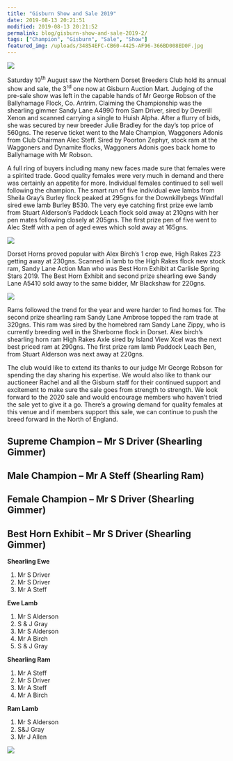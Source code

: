 ```yaml
---
title: "Gisburn Show and Sale 2019"
date: 2019-08-13 20:21:51
modified: 2019-08-13 20:21:52
permalink: blog/gisburn-show-and-sale-2019-2/
tags: ["Champion", "Gisburn", "Sale", "Show"]
featured_img: /uploads/34854EFC-CB60-4425-AF96-366BD008ED0F.jpg
---
```


![](/uploads/34854EFC-CB60-4425-AF96-366BD008ED0F.jpg)

Saturday 10<sup>th</sup> August saw the Northern Dorset Breeders Club hold its annual show and sale, the 3<sup>rd</sup> one now at Gisburn Auction Mart. Judging of the pre-sale show was left in the capable hands of Mr George Robson of the Ballyhamage Flock, Co. Antrim. Claiming the Championship was the shearling gimmer Sandy Lane A4990 from Sam Driver, sired by Deverill Xenon and scanned carrying a single to Huish Alpha. After a flurry of bids, she was secured by new breeder Julie Bradley for the day’s top price of 560gns. The reserve ticket went to the Male Champion, Waggoners Adonis from Club Chairman Alec Steff. Sired by Poorton Zephyr, stock ram at the Waggoners and Dynamite flocks, Waggoners Adonis goes back home to Ballyhamage with Mr Robson.

 A full ring of buyers including many new faces made sure that females were a spirited trade. Good quality females were very much in demand and there was certainly an appetite for more. Individual females continued to sell well following the champion. The smart run of five individual ewe lambs from Sheila Gray’s Burley flock peaked at 295gns for the Downkillybegs Windfall sired ewe lamb Burley B530. The very eye catching first prize ewe lamb from Stuart Alderson’s Paddock Leach flock sold away at 210gns with her pen mates following closely at 205gns. The first prize pen of five went to Alec Steff with a pen of aged ewes which sold away at 165gns.

![](/uploads/image1-Copy.jpeg)

Dorset Horns proved popular with Alex Birch’s 1 crop ewe, High Rakes Z23 getting away at 230gns. Scanned in lamb to the High Rakes flock new stock ram, Sandy Lane Action Man who was Best Horn Exhibit at Carlisle Spring Stars 2019. The Best Horn Exhibit and second prize shearling ewe Sandy Lane A5410 sold away to the same bidder, Mr Blackshaw for 220gns.

![](/uploads/image2-Copy.jpeg)

Rams followed the trend for the year and were harder to find homes for. The second prize shearling ram Sandy Lane Ambrose topped the ram trade at 320gns. This ram was sired by the homebred ram Sandy Lane Zippy, who is currently breeding well in the Sherborne flock in Dorset. Alex birch’s shearling horn ram High Rakes Axle sired by Island View Xcel was the next best priced ram at 290gns. The first prize ram lamb Paddock Leach Ben, from Stuart Alderson was next away at 220gns.

 The club would like to extend its thanks to our judge Mr George Robson for spending the day sharing his expertise. We would also like to thank our auctioneer Rachel and all the Gisburn staff for their continued support and excitement to make sure the sale goes from strength to strength. We look forward to the 2020 sale and would encourage members who haven’t tried the sale yet to give it a go. There’s a growing demand for quality females at this venue and if members support this sale, we can continue to push the breed forward in the North of England.

## Supreme Champion – Mr S Driver (Shearling Gimmer)

## Male Champion – Mr A Steff (Shearling Ram)

## Female Champion – Mr S Driver (Shearling Gimmer)

## Best Horn Exhibit – Mr S Driver (Shearling Gimmer)

**Shearling Ewe**

1. Mr S Driver
2. Mr S Driver
3. Mr A Steff

**Ewe Lamb**

1. Mr S Alderson
2. S &amp; J Gray
3. Mr S Alderson
4. Mr A Birch
5. S &amp; J Gray

**Shearling Ram**

1. Mr A Steff
2. Mr S Driver
3. Mr A Steff
4. Mr A Birch

**Ram Lamb**

1. Mr S Alderson
2. S&amp;J Gray
3. Mr J Allen

![](/uploads/image1.jpeg)
